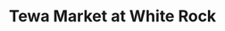 ---
title: "Tewa Market at White Rock"
url: /white-rock/tewa-market-at-white-rock/
shop: convenience
---